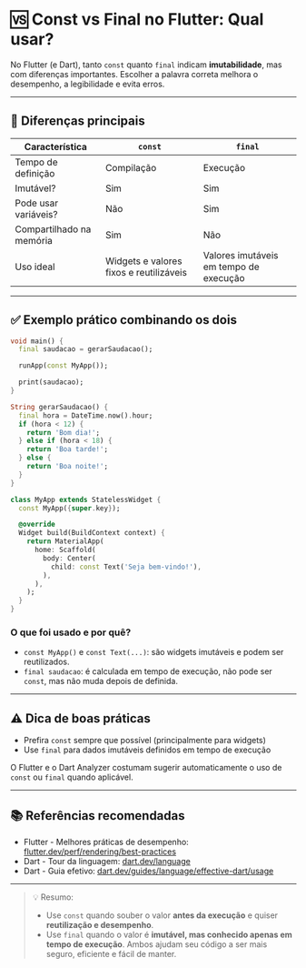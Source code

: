 # 🆚 Const vs Final no Flutter: Qual usar?

No Flutter (e Dart), tanto `const` quanto `final` indicam **imutabilidade**, mas com diferenças importantes. Escolher a palavra correta melhora o desempenho, a legibilidade e evita erros.

---

## 🧠 Diferenças principais

| Característica           | `const`                          | `final`                         |
|--------------------------|-----------------------------------|---------------------------------|
| Tempo de definição       | Compilação                      | Execução                      |
| Imutável?               | Sim                               | Sim                              |
| Pode usar variáveis?     | Não                               | Sim                              |
| Compartilhado na memória | Sim                               | Não                              |
| Uso ideal                | Widgets e valores fixos e reutilizáveis | Valores imutáveis em tempo de execução |

---

## ✅ Exemplo prático combinando os dois

```dart
void main() {
  final saudacao = gerarSaudacao();

  runApp(const MyApp());

  print(saudacao);
}

String gerarSaudacao() {
  final hora = DateTime.now().hour;
  if (hora < 12) {
    return 'Bom dia!';
  } else if (hora < 18) {
    return 'Boa tarde!';
  } else {
    return 'Boa noite!';
  }
}

class MyApp extends StatelessWidget {
  const MyApp({super.key});

  @override
  Widget build(BuildContext context) {
    return MaterialApp(
      home: Scaffold(
        body: Center(
          child: const Text('Seja bem-vindo!'),
        ),
      ),
    );
  }
}
```

### O que foi usado e por quê?
- `const MyApp()` e `const Text(...)`: são widgets imutáveis e podem ser reutilizados.
- `final saudacao`: é calculada em tempo de execução, não pode ser `const`, mas não muda depois de definida.

---

## ⚠️ Dica de boas práticas

- Prefira `const` sempre que possível (principalmente para widgets)
- Use `final` para dados imutáveis definidos em tempo de execução

O Flutter e o Dart Analyzer costumam sugerir automaticamente o uso de `const` ou `final` quando aplicável.

---

## 📚 Referências recomendadas

- Flutter - Melhores práticas de desempenho: [flutter.dev/perf/rendering/best-practices](https://docs.flutter.dev/perf/rendering/best-practices#use-const-constructors)
- Dart - Tour da linguagem: [dart.dev/language](https://dart.dev/language/variables#final-and-const)
- Dart - Guia efetivo: [dart.dev/guides/language/effective-dart/usage](https://dart.dev/guides/language/effective-dart/usage#prefer-const-constructors)

---

> 💡 Resumo:
> - Use `const` quando souber o valor **antes da execução** e quiser **reutilização e desempenho**.
> - Use `final` quando o valor é **imutável, mas conhecido apenas em tempo de execução**.
> Ambos ajudam seu código a ser mais seguro, eficiente e fácil de manter.

